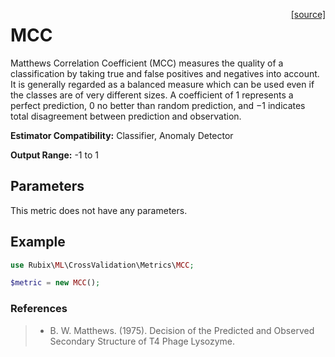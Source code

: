 <span style="float:right;"><a href="https://github.com/RubixML/ML/blob/master/src/CrossValidation/Metrics/MCC.php">[source]</a></span>

# MCC
Matthews Correlation Coefficient (MCC) measures the quality of a classification by taking true and false positives and negatives into account. It is generally regarded as a balanced measure which can be used even if the classes are of very different sizes. A coefficient of 1 represents a perfect prediction, 0 no better than random prediction, and −1 indicates total disagreement between prediction and observation.

**Estimator Compatibility:** Classifier, Anomaly Detector

**Output Range:** -1 to 1

## Parameters
This metric does not have any parameters.

## Example
```php
use Rubix\ML\CrossValidation\Metrics\MCC;

$metric = new MCC();
```

### References
>- B. W. Matthews. (1975). Decision of the Predicted and Observed Secondary Structure of T4 Phage Lysozyme.